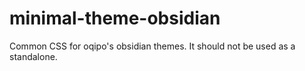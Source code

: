 # minimal-theme-obsidian
Common CSS for oqipo's obsidian themes. It should not be used as a standalone.

